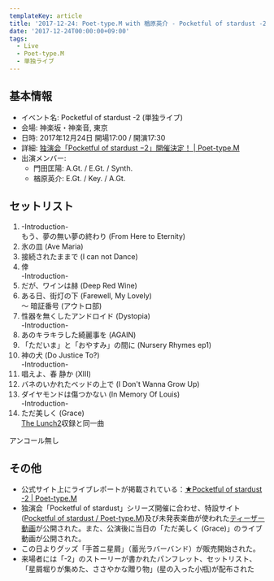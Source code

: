 ```yaml
---
templateKey: article
title: '2017-12-24: Poet-type.M with 楢原英介 - Pocketful of stardust -2 at 神楽坂・神楽音'
date: '2017-12-24T00:00:00+09:00'
tags:
  - Live
  - Poet-type.M
  - 単独ライブ
---
```

## 基本情報

* イベント名: Pocketful of stardust -2 (単独ライブ)
* 会場: 神楽坂・神楽音, 東京
* 日時: 2017年12月24日 開場17:00 / 開演17:30
* 詳細: [独演会「Pocketful of stardust −2」開催決定！ | Poet-type.M](http://ptm-net.com/2017/10/11/4018)
* 出演メンバー:
  * 門田匡陽: A.Gt. / E.Gt. / Synth.
  * 楢原英介: E.Gt. / Key. / A.Gt.

## セットリスト

1. -Introduction-  
    もう、夢の無い夢の終わり (From Here to Eternity)
1. 氷の皿 (Ave Maria) 
1. 接続されたままで (I can not Dance)
1. 倖  
    -Introduction-
1. だが、ワインは赫 (Deep Red Wine)
1. ある日、街灯の下 (Farewell, My Lovely)  
    〜 暗証番号 (アウトロ部)
1. 性器を無くしたアンドロイド (Dystopia)  
    -Introduction-
1. あのキラキラした綺麗事を (AGAIN)
1. 「ただいま」と「おやすみ」の間に (Nursery Rhymes ep1)
1. 神の犬 (Do Justice To?)  
    -Introduction-
1. 唱えよ、春 静か (XIII)
1. バネのいかれたベッドの上で (I Don't Wanna Grow Up)
1. ダイヤモンドは傷つかない (In Memory Of Louis)  
    -Introduction-
1. ただ美しく (Grace)  
    [The Lunch2](/articles/2013-10-02-000000_1)収録と同一曲

アンコール無し

## その他

- 公式サイト上にライブレポートが掲載されている：[★Pocketful of stardust \-2 \| Poet\-type\.M](http://ptm-net.com/report/2017/12/24/4250)
- 独演会「Pocketful of stardust」シリーズ開催に合わせ、特設サイト ([Pocketful of stardust / Poet\-type\.M](http://ptm-net.com/story/pos/))及び未発表楽曲が使われた[ティーザー動画](https://www.youtube.com/watch?v=MDaaHbtF5kQ)が公開された。また、公演後に当日の「ただ美しく (Grace)」のライブ動画が公開された。
- この日よりグッズ「手首ニ星屑」（蓄光ラバーバンド）が販売開始された。
- 来場者には「-2」のストーリーが書かれたパンフレット、セットリスト、「星屑堀りが集めた、ささやかな贈り物」(星の入った小瓶)が配布された
